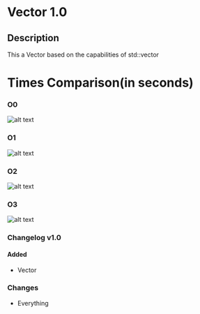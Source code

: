 
# Vector 1.0

## Description

This a Vector based on the capabilities of std::vector

# Times Comparison(in seconds)
### O0  
![alt text](https://i.imgur.com/zVjSwmK.png)

### O1
![alt text](https://i.imgur.com/91jlYt0.png)

### O2
![alt text](https://i.imgur.com/9yBnxFl.png)
### O3
![alt text](https://i.imgur.com/O6TdOno.png)

### Changelog v1.0
#### Added
 - Vector
### Changes
- Everything


